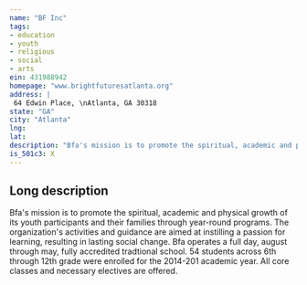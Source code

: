 ```yaml
---
name: "BF Inc"
tags:
- education
- youth
- religious
- social
- arts
ein: 431988942
homepage: "www.brightfuturesatlanta.org"
address: |
 64 Edwin Place, \nAtlanta, GA 30318
state: "GA"
city: "Atlanta"
lng: 
lat: 
description: "Bfa's mission is to promote the spiritual, academic and physical growth of its youth participants and their families through year-round programs. The organization's activities and guidance are aimed at instilling a passion for learning, resulting in lasting social change. "
is_501c3: X
---
```


## Long description

Bfa's mission is to promote the spiritual, academic and physical growth of its youth participants and their families through year-round programs. The organization's activities and guidance are aimed at instilling a passion for learning, resulting in lasting social change. Bfa operates a full day, august through may, fully accredited tradtional school. 54 students across 6th through 12th grade were enrolled for the 2014-201 academic year. All core classes and necessary electives are offered. 
